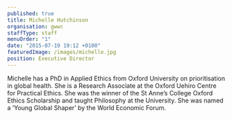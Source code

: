 ```yaml
---
published: true
title: Michelle Hutchinson
organisation: gwwc
staffType: staff
menuOrder: "1"
date: "2015-07-19 19:12 +0100"
featuredImage: /images/michelle.jpg
position: Executive Director
---
```


Michelle has a PhD in Applied Ethics from Oxford University on prioritisation in global health. She is a Research Associate at the Oxford Uehiro Centre for Practical Ethics. She was the winner of the St Anne’s College Oxford Ethics Scholarship and taught Philosophy at the University. She was named a ‘Young Global Shaper’ by the World Economic Forum.
